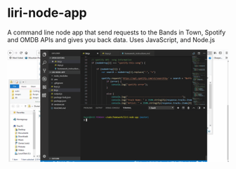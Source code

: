 # liri-node-app
A command line node app that send requests to the Bands in Town, Spotify and OMDB APIs and gives you back data. Uses JavaScript, and Node.js

<img src="./images/liri.gif">